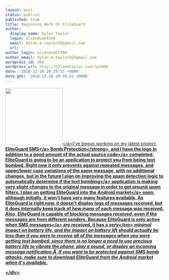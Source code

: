 ```yaml
---
layout: post
status: publish
published: true
title: Beginning Work On EliteGuard
author:
  display_name: Dylan Taylor
  login: aliendude5300
  email: dylan.m.taylor92@gmail.com
  url: ''
author_login: aliendude5300
author_email: dylan.m.taylor92@gmail.com
wordpress_id: 968
wordpress_url: http://dylanmtaylor.com/?p=968
date: '2010-12-10 20:39:51 +0000'
date_gmt: '2010-12-10 20:39:51 +0000'
---
```

<p><a rel="attachment wp-att-970" href="http:&#47;&#47;dylanmtaylor.com&#47;2010&#47;12&#47;10&#47;beginning-work-on-eliteguardian&#47;eliteshield-icon-512-hq-2&#47;"><img class="alignleft size-medium wp-image-970" title="EliteGuardian Application Icon " src="http:&#47;&#47;dylanmtaylor.com&#47;wp-content&#47;uploads&#47;2010&#47;12&#47;eliteshield-icon-512-hq1-300x300.png" alt="" width="180" height="180" &#47;><&#47;a>I've begun working on my latest project, <strong>EliteGuard <a class="zem_slink" title="SMS" rel="wikipedia" href="http:&#47;&#47;en.wikipedia.org&#47;wiki&#47;SMS">SMS<&#47;a> Bomb Protection<&#47;strong>, and I have the logo in addition to a good amount of the actual <a class="zem_slink" title="Source code" rel="wikipedia" href="http:&#47;&#47;en.wikipedia.org&#47;wiki&#47;Source_code">source code<&#47;a> completed. EliteGuard is going to be an application to protect you from being text bombed. Right now it only prevents against repeated messages, and upper&#47;lower case variations of the same message, with no additional changes, but in the future I plan on improving the spam detection logic to automatically determine if the <a class="zem_slink" title="E-mail bomb" rel="wikipedia" href="http:&#47;&#47;en.wikipedia.org&#47;wiki&#47;E-mail_bomb">text bombing<&#47;a> application is making very slight changes to the original message in order to get around spam filters. I plan on getting EliteGuard into the <a class="zem_slink" title="Android Market" rel="homepage" href="http:&#47;&#47;www.android.com&#47;market&#47;">Android market<&#47;a> soon, although initially, it won't have very many features available. As EliteGuard is right now, it doesn't display logs of messages received, but it does internally keep track of how many of each message was received. Also, EliteGuard is capable of blocking messages received, even if the messages are from different senders. Because EliteGuard is only active when <a class="zem_slink" title="SMS" rel="wikipedia" href="http:&#47;&#47;en.wikipedia.org&#47;wiki&#47;SMS">SMS messages<&#47;a> are received, it has a <em>very<&#47;em> minimal impact on battery life, and the impact on battery lift should actually be less than if you were to receive all of the messages when you were getting text bombed, since there is no longer a need to use precious battery life to vibrate the phone, play a sound, or display an incoming message notification.&Acirc;&nbsp; If you want to be protected against SMS bomb attacks, make sure to download EliteGuard from the Android market when it's available.</p>
<div class="zemanta-pixie" style="margin-top: 10px; height: 15px;"><img class="zemanta-pixie-img" style="border: medium none; float: right;" src="http:&#47;&#47;dylanmtaylor.com&#47;wp-content&#47;uploads&#47;2011&#47;06&#47;pixy1.gif" alt="" &#47;><&#47;div></p>
